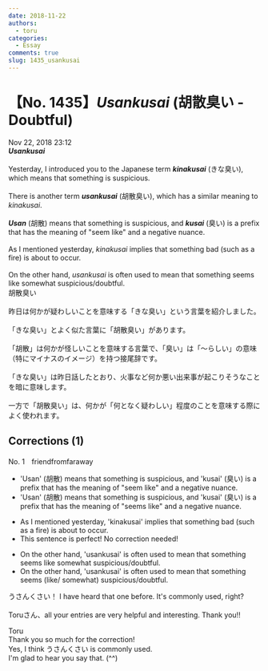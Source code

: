 ```yaml
---
date: 2018-11-22
authors:
  - toru
categories:
  - Essay
comments: true
slug: 1435_usankusai
---
```


# 【No. 1435】<strong><em>Usankusai</strong></em> (胡散臭い - Doubtful)
<div class="date">Nov 22, 2018 23:12</div>
<div id="post"><div id="body_show_ori">
<strong><em>Usankusai</strong></em><br/><br/>Yesterday, I introduced you to the Japanese term <strong><em>kinakusai</em></strong> (きな臭い), which means that something is suspicious.<br/><br/>There is another term <strong><em>usankusai</em></strong> (胡散臭い), which has a similar meaning to <em>kinakusai</em>.<br/><br/><strong><em>Usan</em></strong> (胡散) means that something is suspicious, and <strong><em>kusai</em></strong> (臭い) is a prefix that has the meaning of "seem like" and a negative nuance.<br/><br/>As I mentioned yesterday, <em>kinakusai</em> implies that something bad (such as a fire) is about to occur.<br/><br/>On the other hand, <em>usankusai</em> is often used to mean that something seems like somewhat suspicious/doubtful.
</div></div>

<!-- more -->

<div id="post_ja"><div id="body_show_mo">
胡散臭い<br/><br/>昨日は何かが疑わしいことを意味する「きな臭い」という言葉を紹介しました。<br/><br/>「きな臭い」とよく似た言葉に「胡散臭い」があります。<br/><br/>「胡散」は何かが怪しいことを意味する言葉で、「臭い」は「～らしい」の意味（特にマイナスのイメージ）を持つ接尾辞です。<br/><br/>「きな臭い」は昨日話したとおり、火事など何か悪い出来事が起こりそうなことを暗に意味します。<br/><br/>一方で「胡散臭い」は、何かが「何となく疑わしい」程度のことを意味する際によく使われます。
</div></div>

## Corrections (1)
<div id="block"><div class="first_name"> No. 1　<span class="just_name">friendfromfaraway</span></div><div id="block2">
<ul class="correction_field">
<li class="incorrect">'Usan' (胡散) means that something is suspicious, and 'kusai' (臭い) is a prefix that has the meaning of "seem like" and a negative nuance.</li>
<li class="corrected correct">
'Usan' (胡散) means that something is suspicious, and 'kusai' (臭い) is a prefix that has the meaning of "seem<span class="f_red">s</span> like" and a negative nuance.
</li>
</ul>
<ul class="correction_field">
<li class="incorrect">As I mentioned yesterday, 'kinakusai' implies that something bad (such as a fire) is about to occur.</li>
<li class="corrected perfect">This sentence is perfect! No correction needed!</li>
</ul>
<ul class="correction_field">
<li class="incorrect">On the other hand, 'usankusai' is often used to mean that something seems like somewhat suspicious/doubtful.</li>
<li class="corrected correct">
On the other hand, 'usankusai' is often used to mean that something seems <span class="f_red">(</span>like<span class="f_red">/</span><span class="f_gray"><span class="sline"> </span></span>somewhat<span class="f_red">)</span> suspicious/doubtful.
</li>
</ul>
<p class="comment_small">
 うさんくさい！ I have heard that one before. It's commonly used, right?
 <br/>
 <br/>
 Toruさん、all your entries are very helpful and interesting. Thank you!!
</p>

</div><div class="name"><span class="just_name">Toru</span><br>
Thank you so much for the correction!<br/>Yes, I think うさんくさい is commonly used.<br/>I'm glad to hear you say that. (^^)
</div>
</div>
